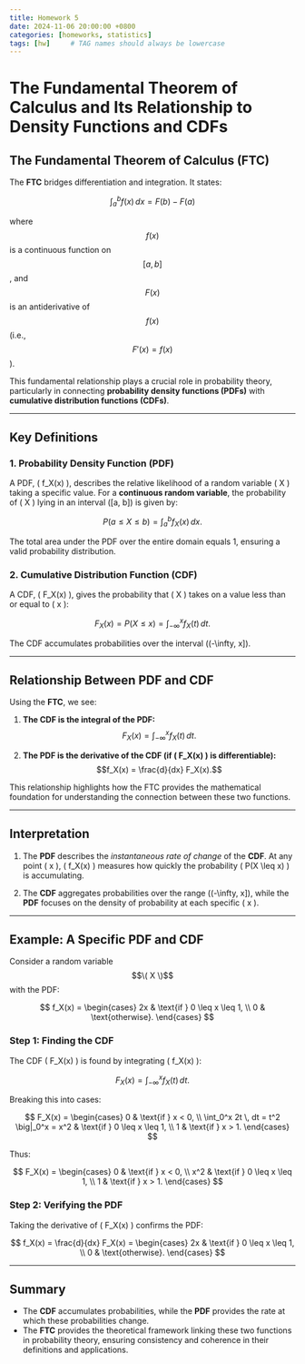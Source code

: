 ```yaml
---
title: Homework 5
date: 2024-11-06 20:00:00 +0800
categories: [homeworks, statistics]
tags: [hw]     # TAG names should always be lowercase
---
```



# The Fundamental Theorem of Calculus and Its Relationship to Density Functions and CDFs

## The Fundamental Theorem of Calculus (FTC)

The **FTC** bridges differentiation and integration. It states:

$$\int_a^b f(x) \, dx = F(b) - F(a)$$

where $$ f(x) $$ is a continuous function on $$[a, b]$$, and $$ F(x) $$ is an antiderivative of $$ f(x) $$ (i.e., $$ F'(x) = f(x) $$).

This fundamental relationship plays a crucial role in probability theory, particularly in connecting **probability density functions (PDFs)** with **cumulative distribution functions (CDFs)**.

---

## Key Definitions

### 1. **Probability Density Function (PDF)**
A PDF, \( f_X(x) \), describes the relative likelihood of a random variable \( X \) taking a specific value. For a **continuous random variable**, the probability of \( X \) lying in an interval \([a, b]\) is given by:

$$P(a \leq X \leq b) = \int_a^b f_X(x) \, dx.$$

The total area under the PDF over the entire domain equals 1, ensuring a valid probability distribution.

### 2. **Cumulative Distribution Function (CDF)**
A CDF, \( F_X(x) \), gives the probability that \( X \) takes on a value less than or equal to \( x \):

$$F_X(x) = P(X \leq x) = \int_{-\infty}^x f_X(t) \, dt.$$

The CDF accumulates probabilities over the interval \((-\infty, x]\).

---

## Relationship Between PDF and CDF

Using the **FTC**, we see:

1. **The CDF is the integral of the PDF:**
   $$F_X(x) = \int_{-\infty}^x f_X(t) \, dt.$$

2. **The PDF is the derivative of the CDF (if \( F_X(x) \) is differentiable):**
   $$f_X(x) = \frac{d}{dx} F_X(x).$$

This relationship highlights how the FTC provides the mathematical foundation for understanding the connection between these two functions.

---

## Interpretation

1. The **PDF** describes the *instantaneous rate of change* of the **CDF**. At any point \( x \), \( f_X(x) \) measures how quickly the probability \( P(X \leq x) \) is accumulating.
   
2. The **CDF** aggregates probabilities over the range \((-\infty, x]\), while the **PDF** focuses on the density of probability at each specific \( x \).

---

## Example: A Specific PDF and CDF

Consider a random variable $$\( X \)$$ with the PDF:

$$
f_X(x) = 
\begin{cases} 
2x & \text{if } 0 \leq x \leq 1, \\
0 & \text{otherwise}.
\end{cases}
$$

### Step 1: Finding the CDF

The CDF \( F_X(x) \) is found by integrating \( f_X(x) \):

$$
F_X(x) = \int_{-\infty}^x f_X(t) \, dt.
$$

Breaking this into cases:

$$
F_X(x) = 
\begin{cases}
0 & \text{if } x < 0, \\
\int_0^x 2t \, dt = t^2 \big|_0^x = x^2 & \text{if } 0 \leq x \leq 1, \\
1 & \text{if } x > 1.
\end{cases}
$$

Thus:

$$
F_X(x) = 
\begin{cases}
0 & \text{if } x < 0, \\
x^2 & \text{if } 0 \leq x \leq 1, \\
1 & \text{if } x > 1.
\end{cases}
$$

### Step 2: Verifying the PDF

Taking the derivative of \( F_X(x) \) confirms the PDF:

$$
f_X(x) = \frac{d}{dx} F_X(x) = 
\begin{cases}
2x & \text{if } 0 \leq x \leq 1, \\
0 & \text{otherwise}.
\end{cases}
$$

---

## Summary

- The **CDF** accumulates probabilities, while the **PDF** provides the rate at which these probabilities change.
- The **FTC** provides the theoretical framework linking these two functions in probability theory, ensuring consistency and coherence in their definitions and applications.
